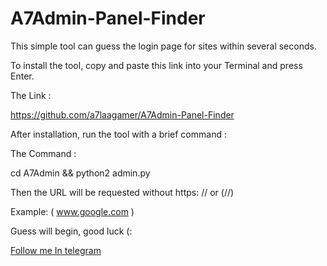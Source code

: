 # A7Admin-Panel-Finder
This simple tool can guess the login page for sites within several seconds.

To install the tool, copy and paste this link into your Terminal and press Enter.

<b2>The Link :</b2>

https://github.com/a7laagamer/A7Admin-Panel-Finder

After installation, run the tool with a brief command :

<b2>The Command :</b2>

cd A7Admin && python2 admin.py

Then the URL will be requested without https: // or (//)

<b2>Example: ( www.google.com )</b2>

Guess will begin, good luck (:

<a href="https://t.me/a7laaG4">Follow me In telegram</a>
